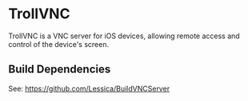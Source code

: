 # TrollVNC

TrollVNC is a VNC server for iOS devices, allowing remote access and control of the device's screen.

## Build Dependencies

See: <https://github.com/Lessica/BuildVNCServer>
